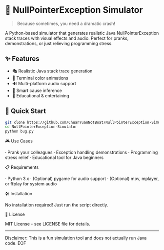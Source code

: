 # 🚨 NullPointerException Simulator

> Because sometimes, you need a dramatic crash!

A Python-based simulator that generates realistic Java NullPointerException stack traces with visual effects and audio. Perfect for pranks, demonstrations, or just relieving programming stress.

## ✨ Features

- 🎭 Realistic Java stack trace generation
- 🎨 Terminal color animations  
- 🔊 Multi-platform audio support
- 🤖 Smart cause inference
- 🎯 Educational & entertaining

## 🚀 Quick Start

```bash
git clone https://github.com/ChuanYuanNotBoat/NullPointerException-Simulator.git
cd NullPointerException-Simulator
python bug.py
```

🎮 Use Cases

· Prank your colleagues
· Exception handling demonstrations
· Programming stress relief
· Educational tool for Java beginners

📋 Requirements

· Python 3.x
· (Optional) pygame for audio support
· (Optional) mpv, mplayer, or ffplay for system audio

🛠️ Installation

No installation required! Just run the script directly.

📄 License

MIT License - see LICENSE file for details.

---

Disclaimer: This is a fun simulation tool and does not actually run Java code.
EOF

